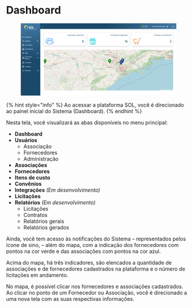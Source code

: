 # Dashboard

<figure><img src="../../.gitbook/assets/image (9).png" alt=""><figcaption></figcaption></figure>

{% hint style="info" %}
Ao acessar a plataforma SOL, você é direcionado ao painel inicial do Sistema (Dashboard).
{% endhint %}

Nesta tela, você visualizará as abas disponíveis no menu principal:

* **Dashboard**
* **Usuários**
  * Associação
  * Fornecedores
  * Administração
* **Associações**
* **Fornecedores**
* **Itens de custo**
* **Convênios**
* **Integrações** _(Em desenvolvimento)_
* **Licitações**
* **Relatórios** _(Em desenvolvimento)_
  * Licitações
  * Contratos
  * Relatórios gerais
  * Relatórios gerados

Ainda, você tem acesso às notificações do Sistema – representados pelos ícone de sino, – além do mapa, com a indicação dos fornecedores com pontos na cor verde e das associações com pontos na cor azul.&#x20;

Acima do mapa, há três indicadores, são elencados a quantidade de associações e de fornecedores cadastrados na plataforma e o número de licitações em andamento.

No mapa, é possível clicar nos fornecedores e associações cadastrados. Ao clicar no ponto de um Fornecedor ou Associação, você é direcionado a uma nova tela com as suas respectivas informações.
